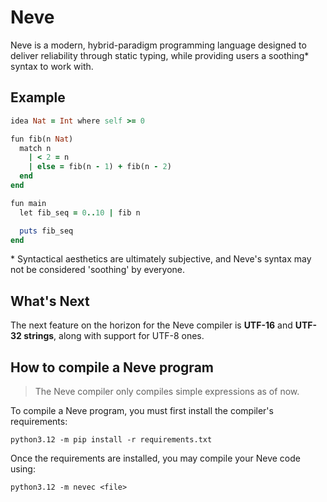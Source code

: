 # Neve

Neve is a modern, hybrid-paradigm programming language designed to deliver reliability through static typing, while providing users a soothing* syntax to work with.

## Example

```rb
idea Nat = Int where self >= 0

fun fib(n Nat)
  match n
    | < 2 = n
    | else = fib(n - 1) + fib(n - 2)
  end
end

fun main
  let fib_seq = 0..10 | fib n

  puts fib_seq
end
```

\* Syntactical aesthetics are ultimately subjective, and Neve's syntax may not be considered 'soothing' by everyone.

## What's Next

The next feature on the horizon for the Neve compiler is **UTF-16** and **UTF-32 strings**, along with support for UTF-8 ones.

## How to compile a Neve program

> The Neve compiler only compiles simple expressions as of now.

To compile a Neve program, you must first install the compiler's requirements:

```
python3.12 -m pip install -r requirements.txt
```

Once the requirements are installed, you may compile your Neve code using:

```
python3.12 -m nevec <file>
```
